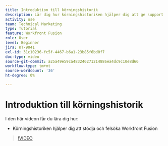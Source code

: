```yaml
---
title: Introduktion till körningshistorik
description: Lär dig hur körningshistoriken hjälper dig att ge support och felsöka i [!DNL Adobe Workfront Fusion].
activity: use
team: Technical Marketing
type: Tutorial
feature: Workfront Fusion
role: User
level: Beginner
jira: KT-9041
exl-id: 31c10236-fc5f-4467-b6a1-23b85f6bd0f7
doc-type: video
source-git-commit: a25a49e59ca483246271214886ea4dc9c10e8d66
workflow-type: tm+mt
source-wordcount: '36'
ht-degree: 0%

---
```


# Introduktion till körningshistorik

I den här videon får du lära dig hur:

* Körningshistoriken hjälper dig att stödja och felsöka Workfront Fusion

>[!VIDEO](https://video.tv.adobe.com/v/335282/?quality=12&learn=on)
